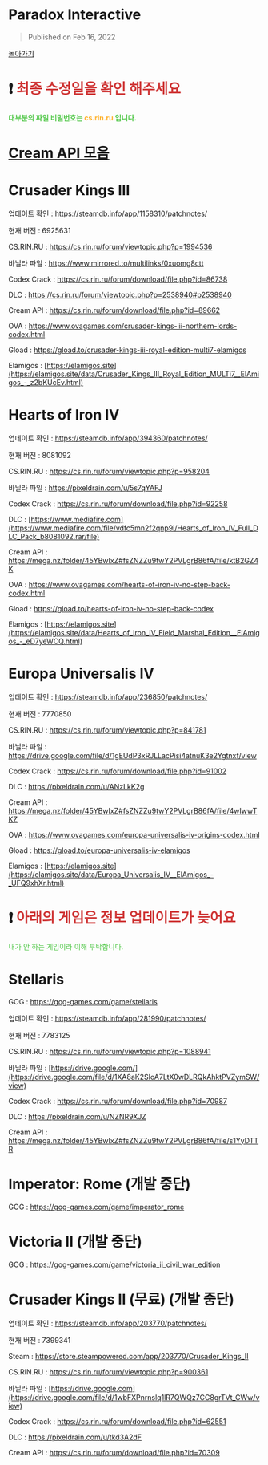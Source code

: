 # Paradox Interactive

> Published on Feb 16, 2022

[돌아가기](https://1.mataroa.blog/blog/863541a8/)

# **❗** <span style="color: #CF3636;">**최종 수정일을 확인 해주세요**</span>
<span style="color:#4DC644;">**대부분의 파일 비밀번호는 <span style="color:#FFB12A;">cs.rin.ru</span> 입니다.**</span>



# [Cream API 모음](https://mega.nz/folder/45YBwIxZ#fsZNZZu9twY2PVLgrB86fA)



# Crusader Kings III
업데이트 확인 : <https://steamdb.info/app/1158310/patchnotes/>

현재 버전 : 6925631 

CS.RIN.RU : <https://cs.rin.ru/forum/viewtopic.php?p=1994536>

바닐라 파일 : <https://www.mirrored.to/multilinks/0xuomg8ctt>

Codex Crack : <https://cs.rin.ru/forum/download/file.php?id=86738>

DLC : <https://cs.rin.ru/forum/viewtopic.php?p=2538940#p2538940>

Cream API : <https://cs.rin.ru/forum/download/file.php?id=89662>

OVA : <https://www.ovagames.com/crusader-kings-iii-northern-lords-codex.html>

Gload : <https://gload.to/crusader-kings-iii-royal-edition-multi7-elamigos>

Elamigos :  [https://elamigos.site](https://elamigos.site/data/Crusader_Kings_III_Royal_Edition_MULTi7__ElAmigos_-_z2bKUcEv.html)



# Hearts of Iron IV
업데이트 확인 : <https://steamdb.info/app/394360/patchnotes/>

현재 버전 : 8081092

CS.RIN.RU : <https://cs.rin.ru/forum/viewtopic.php?p=958204>

바닐라 파일 : <https://pixeldrain.com/u/5s7qYAFJ>

Codex Crack : <https://cs.rin.ru/forum/download/file.php?id=92258>

DLC : [https://www.mediafire.com](https://www.mediafire.com/file/vdfc5mn2f2qnp9i/Hearts_of_Iron_IV_Full_DLC_Pack_b8081092.rar/file)

Cream API : <https://mega.nz/folder/45YBwIxZ#fsZNZZu9twY2PVLgrB86fA/file/ktB2GZ4K>

OVA : <https://www.ovagames.com/hearts-of-iron-iv-no-step-back-codex.html>

Gload : <https://gload.to/hearts-of-iron-iv-no-step-back-codex>

Elamigos : [https://elamigos.site](https://elamigos.site/data/Hearts_of_Iron_IV_Field_Marshal_Edition__ElAmigos_-_eD7yeWCQ.html)

# Europa Universalis IV

업데이트 확인 : <https://steamdb.info/app/236850/patchnotes/>

현재 버전 : 7770850

CS.RIN.RU : <https://cs.rin.ru/forum/viewtopic.php?p=841781>

바닐라 파일 : <https://drive.google.com/file/d/1gEUdP3xRJLLacPisi4atnuK3e2Ygtnxf/view>

Codex Crack : <https://cs.rin.ru/forum/download/file.php?id=91002>

DLC : <https://pixeldrain.com/u/ANzLkK2g>

Cream API : <https://mega.nz/folder/45YBwIxZ#fsZNZZu9twY2PVLgrB86fA/file/4wIwwTKZ>

OVA : <https://www.ovagames.com/europa-universalis-iv-origins-codex.html>

Gload : <https://gload.to/europa-universalis-iv-elamigos>

Elamigos : [https://elamigos.site](https://elamigos.site/data/Europa_Universalis_IV__ElAmigos_-_UFQ9xhXr.html)

# **❗** <span style="color: #CF3636;">**아래의 게임은 정보 업데이트가 늦어요**</span>

<span style="color:#4DC644;">내가 안 하는 게임이라 이해 부탁합니다.</span>


# Stellaris
GOG : <https://gog-games.com/game/stellaris>

업데이트 확인 : <https://steamdb.info/app/281990/patchnotes/>

현재 버전 : 7783125 

CS.RIN.RU : <https://cs.rin.ru/forum/viewtopic.php?p=1088941>

바닐라 파일 : [https://drive.google.com/](https://drive.google.com/file/d/1XA8aK2SIoA7LtX0wDLRQkAhktPVZymSW/view)

Codex Crack : <https://cs.rin.ru/forum/download/file.php?id=70987>

DLC : <https://pixeldrain.com/u/NZNR9XJZ>

Cream API : <https://mega.nz/folder/45YBwIxZ#fsZNZZu9twY2PVLgrB86fA/file/s1YyDTTR>


# Imperator: Rome (개발 중단)

GOG : <https://gog-games.com/game/imperator_rome>

# Victoria II (개발 중단)

GOG : <https://gog-games.com/game/victoria_ii_civil_war_edition>

# Crusader Kings II (무료) (개발 중단)

업데이트 확인 : <https://steamdb.info/app/203770/patchnotes/>

현재 버전 : 7399341

Steam : <https://store.steampowered.com/app/203770/Crusader_Kings_II>

CS.RIN.RU : <https://cs.rin.ru/forum/viewtopic.php?p=900361>

바닐라 파일 : [https://drive.google.com](https://drive.google.com/file/d/1wbFXPnrnslq1lR7QWQz7CC8grTVt_CWw/view)

Codex Crack : <https://cs.rin.ru/forum/download/file.php?id=62551>

DLC : <https://pixeldrain.com/u/tkd3A2dF>

Cream API : <https://cs.rin.ru/forum/download/file.php?id=70309>
